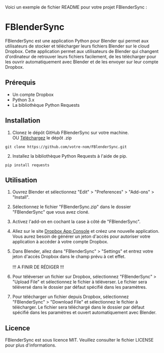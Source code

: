 Voici un exemple de fichier README pour votre projet FBlenderSync :

# FBlenderSync

FBlenderSync est une application Python pour Blender qui permet aux utilisateurs de stocker et télécharger leurs fichiers Blender sur le cloud Dropbox. Cette application permet aux utilisateurs de Blender qui changent d'ordinateur de retrouver leurs fichiers facilement, de les télécharger pour les ouvrir automatiquement avec Blender et de les envoyer sur leur compte Dropbox.

## Prérequis

- Un compte Dropbox
- Python 3.x
- La bibliothèque Python Requests

## Installation

1. Clonez le dépôt GitHub FBlenderSync sur votre machine. \
OU [Téléchargez](https://github.com/riderflo85/FBlenderSync/archive/refs/heads/main.zip) le dépôt .zip 
```
git clone https://github.com/votre-nom/FBlenderSync.git
```

2. Installez la bibliothèque Python Requests à l'aide de pip.
```
pip install requests
```

## Utilisation

1. Ouvrez Blender et sélectionnez "Edit" > "Preferences" > "Add-ons" > "Install".
2. Sélectionnez le fichier "FBlenderSync.zip" dans le dossier "FBlenderSync" que vous avez cloné.
3. Activez l'add-on en cochant la case à côté de "FBlenderSync".
4. Allez sur le site [Dropbox App Console](https://www.dropbox.com/developers/apps) et créez une nouvelle application. Vous aurez besoin de générer un jeton d'accès pour autoriser votre application à accéder à votre compte Dropbox.
5. Dans Blender, allez dans "FBlenderSync" > "Settings" et entrez votre jeton d'accès Dropbox dans le champ prévu à cet effet. \
\
!!! A FINIR DE RÉDIGER !!!

6. Pour téléverser un fichier sur Dropbox, sélectionnez "FBlenderSync" > "Upload File" et sélectionnez le fichier à téléverser. Le fichier sera téléversé dans le dossier par défaut spécifié dans les paramètres.
7. Pour télécharger un fichier depuis Dropbox, sélectionnez "FBlenderSync" > "Download File" et sélectionnez le fichier à télécharger. Le fichier sera téléchargé dans le dossier par défaut spécifié dans les paramètres et ouvert automatiquement avec Blender.

## Licence

FBlenderSync est sous licence MIT. Veuillez consulter le fichier LICENSE pour plus d'informations.